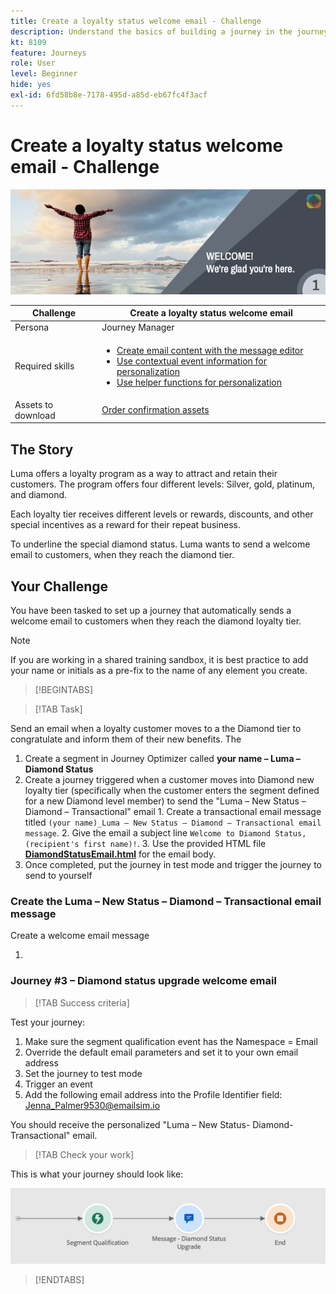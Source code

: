 ```yaml
---
title: Create a loyalty status welcome email - Challenge
description: Understand the basics of building a journey in the journey canvas.
kt: 8109
feature: Journeys
role: User
level: Beginner
hide: yes
exl-id: 6fd58b8e-7178-495d-a85d-eb67fc4f3acf
---
```

# Create a loyalty status welcome email - Challenge

![AJO Loyalty status welcome email - Challenge Banner](/help/challenges/assets/email-assets/luma-transactional-onboarding-1.png)

|Challenge|Create a loyalty status welcome email|
|---|---|
|Persona|Journey Manager|
|Required skills|<ul><li>[Create email content with the message editor](https://experienceleague.adobe.com/docs/journey-optimizer-learn/tutorials/create-messages/create-email-content-with-the-message-editor.html?lang=en)</li> <li>[Use contextual event information for personalization](https://experienceleague.adobe.com/docs/journey-optimizer-learn/tutorials/personalize-content/use-contextual-event-information-for-personalization.html?lang=en)</li><li>[Use helper functions for personalization](https://experienceleague.adobe.com/docs/journey-optimizer-learn/tutorials/personalize-content/use-helper-functions-for-personalization.html?lang=en)</li></ul>|
|Assets to download|[Order confirmation assets](/help/challenges/assets/email-assets/order-confirmation-assets.zip)|

## The Story

Luma offers a loyalty program as a way to attract and retain their customers. The program offers four different levels: Silver, gold, platinum, and diamond.

Each loyalty tier receives different levels or rewards, discounts, and other special incentives as a reward for their repeat business.

To underline the special diamond status. Luma wants to send a welcome email to customers, when they reach the diamond tier.

## Your Challenge

You have been tasked to set up a journey that automatically sends a welcome email to customers when they reach the diamond loyalty tier.

>[!NOTE]
> If you are working in a shared training sandbox, it is best practice to add your name or initials as a pre-fix to the name of any element you create.

>[!BEGINTABS]

>[!TAB Task]

Send an email when a loyalty customer moves to a the Diamond tier to congratulate and inform them of their new benefits. The 

1.   Create a segment in Journey Optimizer called **your name – Luma – Diamond Status**
2.   Create a journey triggered when a customer moves into Diamond new loyalty tier (specifically when the customer enters the segment defined for a new Diamond level member) to send the "Luma – New Status – Diamond – Transactional" email
    1. Create a transactional email message titled `(your name)_Luma – New Status – Diamond – Transactional email message`.
    2. Give the email a subject line `Welcome to Diamond Status, (recipient's first name)!`.
    3. Use the provided HTML file **[DiamondStatusEmail.html](/help/challenges/assets/email-assets/DiamondStatusEmail.html)** for the email body.
3.  Once completed, put the journey in test mode and trigger the journey to send to yourself  


### Create the Luma – New Status – Diamond – Transactional email message

Create a welcome email message 

1. 

### **Journey #3 – Diamond status upgrade welcome email**


>[!TAB Success criteria]

Test your journey: 

1. Make sure the segment qualification event has the  Namespace  = Email 
2. Override the default email parameters and set it to your own email address 
3. Set the journey to test mode 
4. Trigger an event 
5. Add the following email address into the Profile Identifier field: Jenna_Palmer9530@emailsim.io 

You should receive the personalized "Luma – New Status- Diamond-Transactional" email. 

>[!TAB Check your work]

This is what your journey should look like: 

![Diamond-status-upgrade-journey](/help/challenges/assets/journey-luma-diamond-status-upgrade.png)

>[!ENDTABS]
